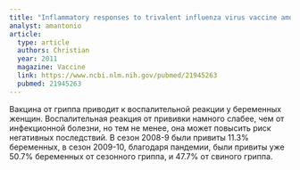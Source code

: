```yaml
---
title: "Inflammatory responses to trivalent influenza virus vaccine among pregnant women"
analyst: amantonio
article:
  type: article
  authors: Christian
  year: 2011
  magazine: Vaccine
  link: https://www.ncbi.nlm.nih.gov/pubmed/21945263
  pubmed: 21945263
---
```


Вакцина от гриппа приводит к воспалительной реакции у беременных женщин. Воспалительная реакция от прививки намного слабее, чем от инфекционной болезни, но тем не менее, она может повысить риск негативных последствий.
В сезон 2008-9 были привиты 11.3% беременных, в сезон 2009-10, благодаря пандемии, были привиты уже 50.7% беременных от сезонного гриппа, и 47.7% от свиного гриппа.
